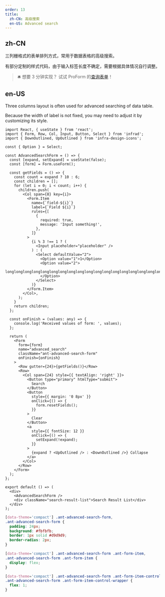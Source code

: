 ```yaml
---
order: 13
title:
  zh-CN: 高级搜索
  en-US: Advanced search
---
```


## zh-CN

三列栅格式的表单排列方式，常用于数据表格的高级搜索。

有部分定制的样式代码，由于输入标签长度不确定，需要根据具体情况自行调整。

> 🛎️ 想要 3 分钟实现？ 试试 ProForm 的[查询表单](https://procomponents.ant.design/components/form#%E6%9F%A5%E8%AF%A2%E7%AD%9B%E9%80%89)！

## en-US

Three columns layout is often used for advanced searching of data table.

Because the width of label is not fixed, you may need to adjust it by customizing its style.

```tsx
import React, { useState } from 'react';
import { Form, Row, Col, Input, Button, Select } from 'infrad';
import { DownOutlined, UpOutlined } from 'infra-design-icons';

const { Option } = Select;

const AdvancedSearchForm = () => {
  const [expand, setExpand] = useState(false);
  const [form] = Form.useForm();

  const getFields = () => {
    const count = expand ? 10 : 6;
    const children = [];
    for (let i = 0; i < count; i++) {
      children.push(
        <Col span={8} key={i}>
          <Form.Item
            name={`field-${i}`}
            label={`Field ${i}`}
            rules={[
              {
                required: true,
                message: 'Input something!',
              },
            ]}
          >
            {i % 3 !== 1 ? (
              <Input placeholder="placeholder" />
            ) : (
              <Select defaultValue="2">
                <Option value="1">1</Option>
                <Option value="2">
                  longlonglonglonglonglonglonglonglonglonglonglonglonglonglonglonglonglonglonglonglonglonglonglonglonglonglonglonglonglonglonglonglonglonglonglonglonglonglonglonglonglonglonglonglonglonglonglonglonglonglonglonglonglonglonglonglonglonglonglonglonglonglonglonglonglonglonglonglonglonglonglonglonglonglonglonglonglonglonglonglong
                </Option>
              </Select>
            )}
          </Form.Item>
        </Col>,
      );
    }
    return children;
  };

  const onFinish = (values: any) => {
    console.log('Received values of form: ', values);
  };

  return (
    <Form
      form={form}
      name="advanced_search"
      className="ant-advanced-search-form"
      onFinish={onFinish}
    >
      <Row gutter={24}>{getFields()}</Row>
      <Row>
        <Col span={24} style={{ textAlign: 'right' }}>
          <Button type="primary" htmlType="submit">
            Search
          </Button>
          <Button
            style={{ margin: '0 8px' }}
            onClick={() => {
              form.resetFields();
            }}
          >
            Clear
          </Button>
          <a
            style={{ fontSize: 12 }}
            onClick={() => {
              setExpand(!expand);
            }}
          >
            {expand ? <UpOutlined /> : <DownOutlined />} Collapse
          </a>
        </Col>
      </Row>
    </Form>
  );
};

export default () => (
  <div>
    <AdvancedSearchForm />
    <div className="search-result-list">Search Result List</div>
  </div>
);
```

```css
[data-theme='compact'] .ant-advanced-search-form,
.ant-advanced-search-form {
  padding: 24px;
  background: #fbfbfb;
  border: 1px solid #d9d9d9;
  border-radius: 2px;
}

[data-theme='compact'] .ant-advanced-search-form .ant-form-item,
.ant-advanced-search-form .ant-form-item {
  display: flex;
}

[data-theme='compact'] .ant-advanced-search-form .ant-form-item-control-wrapper,
.ant-advanced-search-form .ant-form-item-control-wrapper {
  flex: 1;
}
```

<style>
#components-form-demo-advanced-search .ant-form {
  max-width: none;
}
#components-form-demo-advanced-search .search-result-list {
  margin-top: 16px;
  border: 1px dashed #e9e9e9;
  border-radius: 2px;
  background-color: #fafafa;
  min-height: 200px;
  text-align: center;
  padding-top: 80px;
}
[data-theme="dark"] .ant-advanced-search-form  {
  background: rgba(255,255,255,0.04);
  border: 1px solid #434343;
  padding: 24px;
  border-radius: 2px;
}
[data-theme="dark"] #components-form-demo-advanced-search .search-result-list {
  border: 1px dashed #434343;
  background: rgba(255,255,255,0.04);
}
</style>
